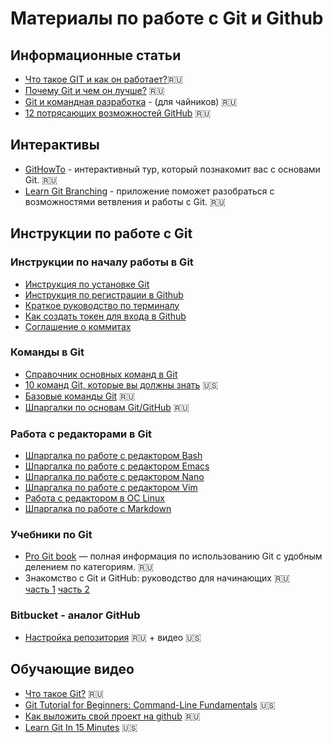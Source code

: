 # Материалы по работе с Git и Github


## Информационные статьи

- [Что такое GIT и как он работает?](https://seo.ru/blog/chto-takoe-git/)🇷🇺
- [Почему Git и чем он лучше?](https://habr.com/ru/post/104198/) 🇷🇺
- [Git и командная разработка](https://vk.com/@javarush-git-i-komandnaya-razrabotka-dlya-chainikov) - (для чайников) 🇷🇺
- [12 потрясающих возможностей GitHub](https://javarush.ru/groups/posts/1820-12-potrjasajujshikh-vozmozhnostey-github) 🇷🇺

## Интерактивы

- [GitHowTo](https://githowto.com/ru) - интерактивный тур, который познакомит вас с основами Git. 🇷🇺
- [Learn Git Branching](https://learngitbranching.js.org/?locale=ru_RU) - приложение поможет разобраться с возможностями ветвления и работы с Git. 🇷🇺

## Инструкции по работе с Git

### Инструкции по началу работы в Git

- [Инструкция по установке Git](https://github.com/netology-code/guides/tree/master/git)
- [Инструкция по регистрации в Github](https://github.com/netology-code/guides/tree/master/github)
- [Краткое руководство по терминалу](https://github.com/netology-code/guides/blob/master/git-terminal/git-terminal.md)
- [Как создать токен для входа в Github](https://github.com/netology-code/guides/tree/master/github-access-token)
- [Соглашение о коммитах](https://www.conventionalcommits.org/ru/v1.0.0/)

### Команды в Git

- [Справочник основных команд в Git](https://github.com/netology-code/guides/blob/master/git-basics/GitCommandGuide.md)
- [10 команд Git, которые вы должны знать](https://towardsdatascience.com/10-git-commands-you-should-know-df54bea1595c) 🇺🇸
- [Базовые команды Git](https://github.github.com/training-kit/downloads/ru/github-git-cheat-sheet/) 🇷🇺
- [Шпаргалки по основам Git/GitHub](https://medium.com/@vvladislavv/%D1%88%D0%BF%D0%B0%D1%80%D0%B3%D0%B0%D0%BB%D0%BA%D0%B0-%D0%BF%D0%BE-%D0%BE%D1%81%D0%BD%D0%BE%D0%B2%D0%B0%D0%BC-git-github-dcd6b91406a8) 🇷🇺

### Работа с редакторами в Git

- [Шпаргалка по работе с редактором Bash](https://github.com/netology-code/guides/blob/master/editors/bash-editor.md)
- [Шпаргалка по работе с редактором Emacs](https://github.com/netology-code/guides/blob/master/editors/emacs-editor.md)
- [Шпаргалка по работе с редактором Nano](https://github.com/netology-code/guides/blob/master/editors/Nano-editor.md)
- [Шпаргалка по работе с редактором Vim](https://github.com/netology-code/guides/blob/master/editors/Vim-editor.md)
- [Работа с редактором в ОС Linux](https://github.com/netology-code/guides/blob/master/editors/Linux-editors.md)
- [Шпаргалка по работе с Markdown](https://github.com/netology-code/guides/blob/master/editors/Markdown-docs.md)

### Учебники по Git

- [Pro Git book](https://git-scm.com/book/ru/v2) — полная информация по использованию Git с удобным делением по категориям. 🇷🇺
- Знакомство с Git и GitHub: руководство для начинающих 🇷🇺  
  [часть 1](https://medium.com/nuances-of-programming/%D0%B7%D0%BD%D0%B0%D0%BA%D0%BE%D0%BC%D1%81%D1%82%D0%B2%D0%BE-%D1%81-git-%D0%B8-github-%D1%80%D1%83%D0%BA%D0%BE%D0%B2%D0%BE%D0%B4%D1%81%D1%82%D0%B2%D0%BE-%D0%B4%D0%BB%D1%8F-%D0%BD%D0%B0%D1%87%D0%B8%D0%BD%D0%B0%D1%8E%D1%89%D0%B8%D1%85-54ea2567d76c) [часть 2](https://medium.com/nuances-of-programming/%D0%B7%D0%BD%D0%B0%D0%BA%D0%BE%D0%BC%D1%81%D1%82%D0%B2%D0%BE-%D1%81-git-%D0%B8-github-%D1%80%D1%83%D0%BA%D0%BE%D0%B2%D0%BE%D0%B4%D1%81%D1%82%D0%B2%D0%BE-%D0%B4%D0%BB%D1%8F-%D0%BD%D0%B0%D1%87%D0%B8%D0%BD%D0%B0%D1%8E%D1%89%D0%B8%D1%85-9090c4c07f87)

### Bitbucket - аналог GitHub

- [Настройка репозитория](https://www.atlassian.com/ru/git/tutorials/setting-up-a-repository) 🇷🇺 + видео 🇺🇸

## Обучающие видео

- [Что такое Git?](https://www.youtube.com/watch?v=W4hoc24K93E&list=PLDyvV36pndZFHXjXuwA_NywNrVQO0aQqb&index=1) 🇷🇺
- [Git Tutorial for Beginners: Command-Line Fundamentals](https://www.youtube.com/watch?v=HVsySz-h9r4) 🇺🇸
- [Как выложить свой проект на github](https://www.youtube.com/watch?v=CUDgSbaYGx4) 🇷🇺
- [Learn Git In 15 Minutes](https://www.youtube.com/watch?v=USjZcfj8yxE) 🇺🇸
